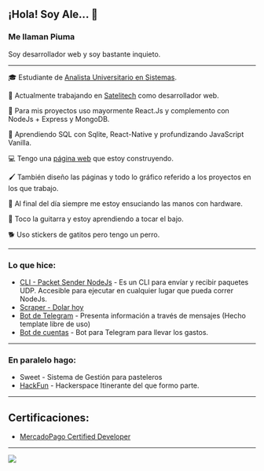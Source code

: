 ## ¡Hola! Soy Ale... 👋 
### Me llaman Piuma
Soy desarrollador web y soy bastante inquieto.
___

🎓 Estudiante de [Analista Universitario en Sistemas](https://www.ips.edu.ar/). 

💼 Actualmente trabajando en [Satelitech](http://www.satelitech.com) como desarrollador web.

🔧 Para mis proyectos uso mayormente React.Js y complemento con NodeJs + Express y MongoDB.

🧠 Aprendiendo SQL con Sqlite, React-Native y profundizando JavaScript Vanilla.

💻 Tengo una [página web](https://alejandropiumetti.com.ar) que estoy construyendo.

🖌 También diseño las páginas y todo lo gráfico referido a los proyectos en los que trabajo.

🧰 Al final del día siempre me estoy ensuciando las manos con hardware.

🎸 Toco la guitarra y estoy aprendiendo a tocar el bajo.

🐕 Uso stickers de gatitos pero tengo un perro.

___

### Lo que hice:
 

- [CLI - Packet Sender NodeJs](https://github.com/alepiumetti/packet-sender-nodejs) - Es un CLI para envíar y recibir paquetes UDP. Accesible para ejecutar en cualquier lugar que pueda correr NodeJs.
- [Scraper - Dolar hoy](https://github.com/alepiumetti/scraper)
- [Bot de Telegram](https://github.com/alepiumetti/bot-telegram-hf-rosario) - Presenta información a través de mensajes (Hecho template libre de uso)
- [Bot de cuentas](https://github.com/kotorigadaisuki/BotDeCuentas) - Bot para Telegram para llevar los gastos.


___

### En paralelo hago:

- Sweet - Sistema de Gestión para pasteleros
- [HackFun](https://hackfunrosario.com/) - Hackerspace Itinerante del que formo parte.

___


## Certificaciones: 

- [MercadoPago Certified Developer](https://drive.google.com/file/d/1DbqEwTw1Kz9F4Egwpdoe1rEgkDKSjlEP/view?usp=sharing)

___

<a href="https://github.com/alepiumetti">
  <img align="center" src="https://github-readme-stats.vercel.app/api/top-langs/?username=alepiumetti&layout=compact" />
</a>


